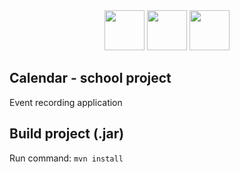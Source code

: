 <center>
<img height="64px" width="64px" src="https://www.itnetwork.cz/images/40513/spring-logo-png-4.png">
<img height="64px" width="64px" src="https://upload.wikimedia.org/wikipedia/commons/thumb/9/95/Vue.js_Logo_2.svg/1200px-Vue.js_Logo_2.svg.png">
<img height="64px" width="64px" src="https://seeklogo.com/images/V/vuetify-logo-3BCF73C928-seeklogo.com.png">
</center>

Calendar - school project
--

Event recording application  

Build project (.jar)
--
Run command: `mvn install`
